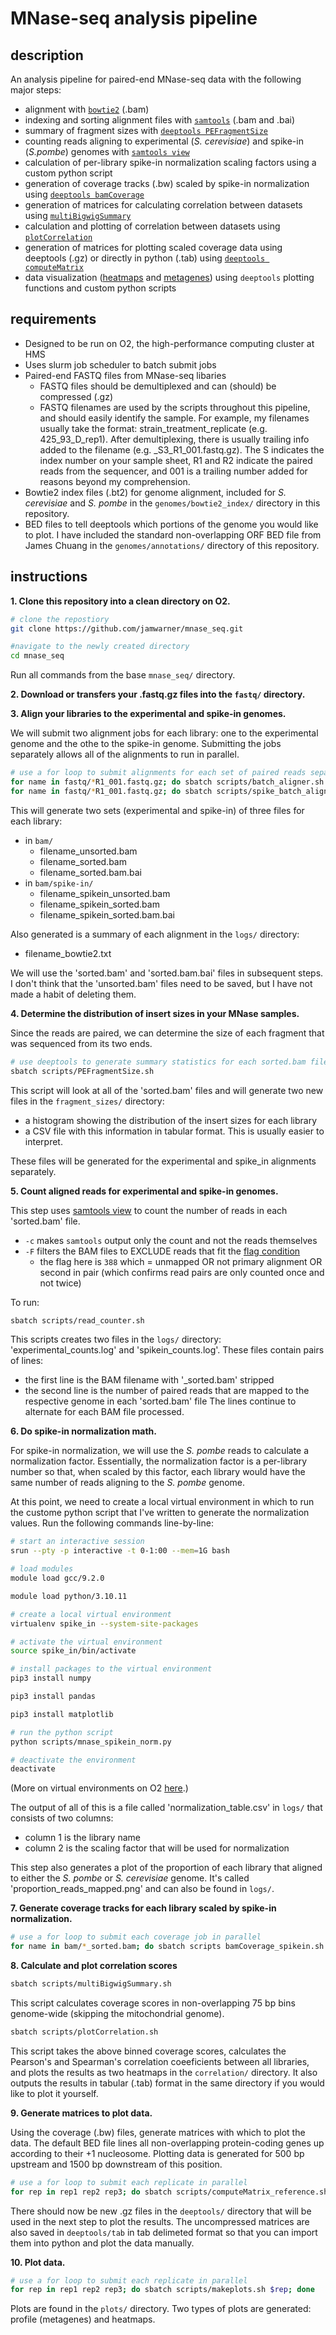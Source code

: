 
# MNase-seq analysis pipeline

## description

An analysis pipeline for paired-end MNase-seq data with the following major steps:

- alignment with [`bowtie2`](https://bowtie-bio.sourceforge.net/bowtie2/manual.shtml) (.bam)
- indexing and sorting alignment files with [`samtools`](http://www.htslib.org/) (.bam and .bai)
- summary of fragment sizes with [`deeptools PEFragmentSize`](https://deeptools.readthedocs.io/en/develop/content/tools/bamPEFragmentSize.html)
- counting reads aligning to experimental (*S. cerevisiae*) and spike-in (*S.pombe*) genomes with [`samtools view`](http://www.htslib.org/doc/samtools-view.html)
- calculation of per-library spike-in normalization scaling factors using a custom python script
- generation of coverage tracks (.bw) scaled by spike-in normalization using [`deeptools bamCoverage`](https://deeptools.readthedocs.io/en/develop/content/tools/bamCoverage.html)
- generation of matrices for calculating correlation between datasets using [`multiBigwigSummary`](https://deeptools.readthedocs.io/en/develop/content/tools/multiBigwigSummary.html)
- calculation and plotting of correlation between datasets using [`plotCorrelation`](https://deeptools.readthedocs.io/en/stable/content/tools/plotCorrelation.html)
- generation of matrices for plotting scaled coverage data using deeptools (.gz) or directly in python (.tab) using [`deeptools computeMatrix`](https://deeptools.readthedocs.io/en/develop/content/tools/computeMatrix.html#reference-point)
- data visualization ([heatmaps](https://deeptools.readthedocs.io/en/develop/content/tools/plotHeatmap.html) and [metagenes](https://deeptools.readthedocs.io/en/develop/content/tools/plotProfile.html)) using `deeptools` plotting functions and custom python scripts

## requirements

- Designed to be run on O2, the high-performance computing cluster at HMS
- Uses slurm job scheduler to batch submit jobs
- Paired-end FASTQ files from MNase-seq libaries
	- FASTQ files should be demultiplexed and can (should) be compressed (.gz)
	- FASTQ filenames are used by the scripts throughout this pipeline, and should easily identify the sample. For example, my filenames usually take the format: strain_treatment_replicate (e.g. 425_93_D_rep1). After demultiplexing, there is usually trailing info added to the filename (e.g. _S3_R1_001.fastq.gz). The S indicates the index number on your sample sheet, R1 and R2 indicate the paired reads from the sequencer, and 001 is a trailing number added for reasons beyond my comprehension.
- Bowtie2 index files (.bt2) for genome alignment, included for *S. cerevisiae* and *S. pombe* in the `genomes/bowtie2_index/` directory in this repository.
- BED files to tell deeptools which portions of the genome you would like to plot. I have included the standard non-overlapping ORF BED file from James Chuang in the `genomes/annotations/` directory of this repository.


## instructions

**1. Clone this repository into a clean directory on O2.**

```bash
# clone the repostiory
git clone https://github.com/jamwarner/mnase_seq.git

#navigate to the newly created directory
cd mnase_seq
```

Run all commands from the base `mnase_seq/` directory.


**2. Download or transfers your .fastq.gz files into the `fastq/` directory.**


**3. Align your libraries to the experimental and spike-in genomes.**

We will submit two alignment jobs for each library: one to the experimental genome and the othe to the spike-in genome. Submitting the jobs separately allows all of the alignments to run in parallel.

```bash
# use a for loop to submit alignments for each set of paired reads separately
for name in fastq/*R1_001.fastq.gz; do sbatch scripts/batch_aligner.sh $name; done
for name in fastq/*R1_001.fastq.gz; do sbatch scripts/spike_batch_aligner.sh $name; done
```

This will generate two sets (experimental and spike-in) of three files for each library:
- in `bam/`
	- filename_unsorted.bam
	- filename_sorted.bam
	- filename_sorted.bam.bai
- in `bam/spike-in/`
	- filename_spikein_unsorted.bam
	- filename_spikein_sorted.bam
	- filename_spikein_sorted.bam.bai

Also generated is a summary of each alignment in the `logs/` directory:
- filename_bowtie2.txt

We will use the 'sorted.bam' and 'sorted.bam.bai' files in subsequent steps. I don't think that the 'unsorted.bam' files need to be saved, but I have not made a habit of deleting them.


**4. Determine the distribution of insert sizes in your MNase samples.**

Since the reads are paired, we can determine the size of each fragment that was sequenced from its two ends.

```bash
# use deeptools to generate summary statistics for each sorted.bam file
sbatch scripts/PEFragmentSize.sh
```

This script will look at all of the 'sorted.bam' files and will generate two new files in the `fragment_sizes/` directory:
- a histogram showing the distribution of the insert sizes for each library
- a CSV file with this information in tabular format. This is usually easier to interpret.

These files will be generated for the experimental and spike_in alignments separately.


**5. Count aligned reads for experimental and spike-in genomes.**

This step uses [samtools view](http://www.htslib.org/doc/samtools-view.html) to count the number of reads in each 'sorted.bam' file. 
- `-c` makes `samtools` output only the count and not the reads themselves
- `-F` filters the BAM files to EXCLUDE reads that fit the [flag condition](https://broadinstitute.github.io/picard/explain-flags.html)
	- the flag here is `388` which = unmapped OR not primary alignment OR second in pair (which confirms read pairs are only counted once and not twice)

To run:

```bash
sbatch scripts/read_counter.sh
```

This scripts creates two files in the `logs/` directory: 'experimental_counts.log' and 'spikein_counts.log'. These files contain pairs of lines:
- the first line is the BAM filename with '_sorted.bam' stripped
- the second line is the number of paired reads that are mapped to the respective genome in each 'sorted.bam' file
The lines continue to alternate for each BAM file processed.


**6. Do spike-in normalization math.**

For spike-in normalization, we will use the *S. pombe* reads to calculate a normalization factor.  Essentially, the normalization factor is a per-library number so that, when scaled by this factor, each library would have the same number of reads aligning to the *S. pombe* genome.

At this point, we need to create a local virtual environment in which to run the custome python script that I've written to generate the normalization values.
Run the following commands line-by-line:

```bash
# start an interactive session
srun --pty -p interactive -t 0-1:00 --mem=1G bash

# load modules
module load gcc/9.2.0

module load python/3.10.11

# create a local virtual environment
virtualenv spike_in --system-site-packages

# activate the virtual environment
source spike_in/bin/activate

# install packages to the virtual environment
pip3 install numpy

pip3 install pandas

pip3 install matplotlib

# run the python script
python scripts/mnase_spikein_norm.py

# deactivate the environment
deactivate
```

(More on virtual environments on O2 [here](https://harvardmed.atlassian.net/wiki/spaces/O2/pages/1588662166/Personal+Python+Packages).)

The output of all of this is a file called 'normalization_table.csv' in `logs/` that consists of two columns:
- column 1 is the library name
- column 2 is the scaling factor that will be used for normalization

This step also generates a plot of the proportion of each library that aligned to either the *S. pombe* or *S. cerevisiae* genome. It's called 'proportion_reads_mapped.png' and can also be found in `logs/`.


**7. Generate coverage tracks for each library scaled by spike-in normalization.**

```bash
# use a for loop to submit each coverage job in parallel
for name in bam/*_sorted.bam; do sbatch scripts bamCoverage_spikein.sh $name; done
```


**8. Calculate and plot correlation scores**

```bash
sbatch scripts/multiBigwigSummary.sh
```

This script calculates coverage scores in non-overlapping 75 bp bins genome-wide (skipping the mitochondrial genome).


```bash
sbatch scripts/plotCorrelation.sh
```

This script takes the above binned coverage scores, calculates the Pearson's and Spearman's correlation coeeficients between all libraries, and plots the results as two heatmaps in the `correlation/` directory. It also outputs the results in tabular (.tab) format in the same directory if you would like to plot it yourself.


**9. Generate matrices to plot data.**

Using the coverage (.bw) files, generate matrices with which to plot the data. The default BED file lines all non-overlapping protein-coding genes up according to their +1 nucleosome. Plotting data is generated for 500 bp upstream and 1500 bp downstream of this position.

```bash
# use a for loop to submit each replicate in parallel
for rep in rep1 rep2 rep3; do sbatch scripts/computeMatrix_reference.sh $rep; done
```

There should now be new .gz files in the `deeptools/` directory that will be used in the next step to plot the results. The uncompressed matrices are also saved in `deeptools/tab` in tab delimeted format so that you can import them into python and plot the data manually.

**10. Plot data.**

```bash
# use a for loop to submit each replicate in parallel
for rep in rep1 rep2 rep3; do sbatch scripts/makeplots.sh $rep; done
```

Plots are found in the `plots/` directory.  Two types of plots are generated: profile (metagenes) and heatmaps.